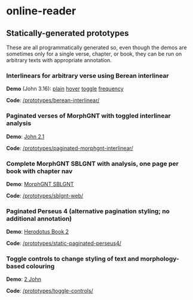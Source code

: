 # online-reader


## Statically-generated prototypes

These are all programmatically generated so, even though the demos are sometimes only for a single verse, chapter, or book, they can be run on arbitrary texts with appropriate annotation.


### Interlinears for arbitrary verse using Berean interlinear

**Demo** (John 3.16): [plain](https://jtauber.github.io/online-reader/docs/berean-interlinear/plain_040316.html) [hover](https://jtauber.github.io/online-reader/docs/berean-interlinear/hover_040316.html) [toggle](https://jtauber.github.io/online-reader/docs/berean-interlinear/toggle_040316.html) [frequency](https://jtauber.github.io/online-reader/docs/berean-interlinear/frequency_040316.html)

**Code**: [/prototypes/berean-interlinear/](https://github.com/jtauber/online-reader/tree/master/prototypes/berean-interlinear/)

### Paginated verses of MorphGNT with toggled interlinear analysis

**Demo**: [John 2.1](https://jtauber.github.io/online-reader/docs/paginated-morphgnt-interlinear/1.html)

**Code**: [/prototypes/paginated-morphgnt-interlinear/](https://github.com/jtauber/online-reader/tree/master/prototypes/paginated-morphgnt-interlinear/)


### Complete MorphGNT SBLGNT with analysis, one page per book with chapter nav

**Demo**: [MorphGNT SBLGNT](https://jtauber.github.io/online-reader/docs/sblgnt-web/)

**Code**: [/prototypes/sblgnt-web/](https://github.com/jtauber/online-reader/tree/master/prototypes/sblgnt-web/)

### Paginated Perseus 4 (alternative pagination styling; no additional annotation)

**Demo**: [Herodotus Book 2](https://jtauber.github.io/online-reader/docs/static-paginated-perseus4/1.html)

**Code**: [/prototypes/static-paginated-perseus4/](https://github.com/jtauber/online-reader/tree/master/prototypes/static-paginated-perseus4/)

### Toggle controls to change styling of text and morphology-based colouring

**Demo**: [2 John](https://jtauber.github.io/online-reader/docs/toggle-controls/2john_01.html)

**Code**: [/prototypes/toggle-controls/](https://github.com/jtauber/online-reader/tree/master/prototypes/toggle-controls/)
